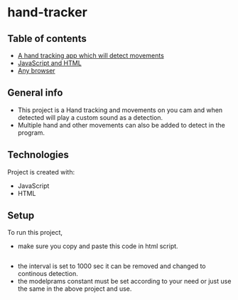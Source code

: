 # hand-tracker


## Table of contents
* [A hand tracking app which will detect movements](#generalinfo)
* [JavaScript and HTML](#technologies)
* [Any browser](#setup)

## General info
* This project is a Hand tracking and movements on you cam and when detected will play a custom sound as a detection.
* Multiple hand and other movements can also be added to detect in the program.
	
## Technologies
Project is created with:
* JavaScript
* HTML
	
## Setup
To run this project, 
 * make sure you copy and paste this code in html script.
```$ <script src="https://cdn.jsdelivr.net/npm/handtrackjs/dist/handtrack.min.js"> </script>
```
 * the interval is set to 1000 sec it can be removed and changed to continous detection.
 * the modelprams constant must be set according to your need or just use the same in the above project and use. 

